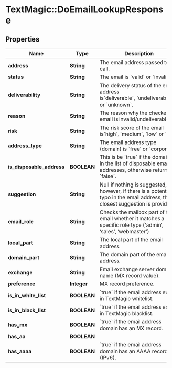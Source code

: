 # TextMagic::DoEmailLookupResponse

## Properties
Name | Type | Description | Notes
------------ | ------------- | ------------- | -------------
**address** | **String** | The email address passed to the call. | 
**status** | **String** | The email is &#x60;valid&#x60; or &#x60;invalid&#x60;. | 
**deliverability** | **String** | The delivery status of the email address is&#x60;deliverable&#x60;, &#x60;undeliverable&#x60;  or &#x60;unknown&#x60;. | 
**reason** | **String** | The reason why the checked email is invalid/undeliverable. | 
**risk** | **String** | The risk score of the email is&#x60;high&#x60;, &#x60;medium&#x60;, &#x60;low&#x60; or &#x60;null&#x60;. | 
**address_type** | **String** | The email address type (domain) is &#x60;free&#x60; or &#x60;corporate&#x60;. | 
**is_disposable_address** | **BOOLEAN** | This is be &#x60;true&#x60; if the domain is in the list of disposable email addresses, otherwise returns as &#x60;false&#x60;. | 
**suggestion** | **String** | Null if nothing is suggested, however, if there is a potential typo in the email address, the closest suggestion is provided. | 
**email_role** | **String** | Checks the mailbox part of the email whether it matches a specific role type (‘admin’, ‘sales’, ‘webmaster’) | 
**local_part** | **String** | The local part of the email address. | 
**domain_part** | **String** | The domain part of the email address. | 
**exchange** | **String** | Email exchange server domain name (MX record value). | 
**preference** | **Integer** | MX record preference. | 
**is_in_white_list** | **BOOLEAN** | &#x60;true&#x60; if the email address exists in TextMagic whitelist.  | 
**is_in_black_list** | **BOOLEAN** | &#x60;true&#x60; if the email address exists in TextMagic blacklist.  | 
**has_mx** | **BOOLEAN** | &#x60;true&#x60; if the email address domain has an MX record.  | 
**has_aa** | **BOOLEAN** |  | 
**has_aaaa** | **BOOLEAN** | &#x60;true&#x60; if the email address domain has an AAAA record (IPv6).  | 


